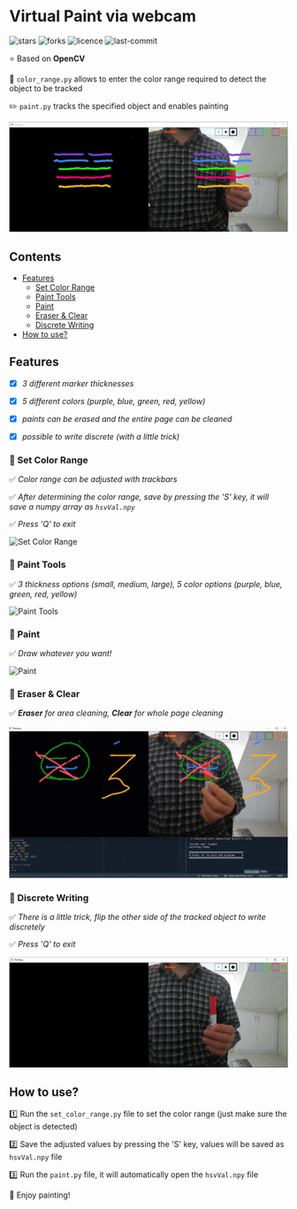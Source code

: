 # Virtual Paint via webcam

![stars](https://img.shields.io/github/stars/myoluk/virtual-painting)
![forks](https://img.shields.io/github/forks/myoluk/virtual-painting)
![licence](https://img.shields.io/github/license/myoluk/virtual-painting)
![last-commit](https://img.shields.io/github/last-commit/myoluk/virtual-painting)

:star: Based on **OpenCV**

:floppy_disk: `color_range.py` allows to enter the color range required to detect the object to be tracked

:pencil2: `paint.py` tracks the specified object and enables painting

![Virtual Painting](/images/paint.png)

## Contents
- [Features](#features)
  - [Set Color Range](#rocket-set-color-range)
  - [Paint Tools](#rocket-paint-tools)
  - [Paint](#rocket-paint)
  - [Eraser & Clear](#rocket-eraser--clear)
  - [Discrete Writing](#rocket-discrete-writing)
- [How to use?](#how-to-use)

## Features

- [x] _3 different marker thicknesses_

- [x] _5 different colors (purple, blue, green, red, yellow)_

- [x] _paints can be erased and the entire page can be cleaned_

- [x] _possible to write discrete (with a little trick)_

### :rocket: Set Color Range
:white_check_mark: _Color range can be adjusted with trackbars_

:white_check_mark: _After determining the color range, save by pressing the 'S' key, it will save a numpy array as `hsvVal.npy`_

:white_check_mark: _Press 'Q' to exit_

![Set Color Range](/images/set-color-range.gif)


### :rocket: Paint Tools
:white_check_mark: _3 thickness options (small, medium, large), 5 color options (purple, blue, green, red, yellow)_

![Paint Tools](/images/paint-tools.gif)


### :rocket: Paint
:white_check_mark: _Draw whatever you want!_

![Paint](/images/paint.gif)


### :rocket: Eraser & Clear
:white_check_mark: _**Eraser** for area cleaning, **Clear** for whole page cleaning_

![Eraser & Clear](/images/paint-eraser.gif)


### :rocket: Discrete Writing
:white_check_mark: _There is a little trick, flip the other side of the tracked object to write discretely_

:white_check_mark: _Press 'Q' to exit_

![Marker Enable/Disable](/images/marker-enable-disable.gif)


## How to use?
:one: Run the `set_color_range.py` file to set the color range (just make sure the object is detected)

:two: Save the adjusted values by pressing the 'S' key, values will be saved as `hsvVal.npy` file

:three: Run the `paint.py` file, it will automatically open the `hsvVal.npy` file

:100: Enjoy painting!
